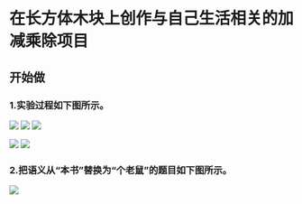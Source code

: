 # 在长方体木块上创作与自己生活相关的加减乘除项目

## 开始做

### 1.实验过程如下图所示。

![](/images/自己出题取代题海/代数/在长方体木块上创作与自己生活相关的加减乘除项目1a1.jpg)
![](/images/自己出题取代题海/代数/在长方体木块上创作与自己生活相关的加减乘除项目1a2.jpg)
![](/images/自己出题取代题海/代数/在长方体木块上创作与自己生活相关的加减乘除项目1a3.jpg)

![](/images/自己出题取代题海/代数/在长方体木块上创作与自己生活相关的加减乘除项目2a1.jpg)
![](/images/自己出题取代题海/代数/在长方体木块上创作与自己生活相关的加减乘除项目2a1.jpg)

### 2.把语义从“本书”替换为“个老鼠”的题目如下图所示。
![](/images/自己出题取代题海/代数/在长方体木块上创作与自己生活相关的加减乘除项目3a1.jpg)
